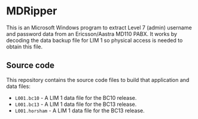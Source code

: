 # MDRipper
This is an Microsoft Windows program to extract Level 7 (admin) username and password data from an Ericsson/Aastra MD110 PABX.
It works by decoding the data backup file for LIM 1 so physical access is needed to obtain this file. <br>

## Source code

This repository contains the source code files to build that application and data files:

* `L001.bc10`       - A LIM 1 data file for the BC10 release.
* `L001.bc13`       - A LIM 1 data file for the BC13 release.
* `L001.horsham`    - A LIM 1 data file for the BC13 release.
